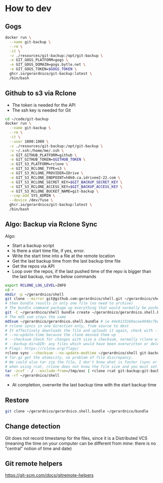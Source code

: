 # How to dev



## Gogs

```bash
docker run \
  --name git-backup \
  --rm \
  -it \
  -v ./resources/git-backup:/opt/git-backup \
  -e GIT_GOGS_PLATFORM=gogs \
  -e GIT_GOGS_DOMAIN=gogs.bytle.net \
  -e GIT_GOGS_TOKEN=$GOGS_TOKEN \
  ghcr.io/gerardnico/git-backup:latest \
  /bin/bash
```

## Github to s3 via Rclone

* The token is needed for the API
* The ssh key is needed for Git

```bash
cd ~/code/git-backup
docker run \
  --name git-backup \
  --rm \
  -it \
  --user 1000:1000 \
  -v ./resources/git-backup:/opt/git-backup \
  -v ~/.ssh:/home/me/.ssh \
  -e GIT_GITHUB_PLATFORM=github \
  -e GIT_GITHUB_TOKEN=$GITHUB_TOKEN \
  -e GIT_S3_PLATFORM=rclone \
  -e GIT_S3_RCLONE_TYPE=s3 \
  -e GIT_S3_RCLONE_PROVIDER=IDrive \
  -e GIT_S3_RCLONE_ENDPOINT=h0k0.ca.idrivee2-22.com \
  -e GIT_S3_RCLONE_SECRET_KEY=$GIT_BACKUP_SECRET_KEY \
  -e GIT_S3_RCLONE_ACCESS_KEY=$GIT_BACKUP_ACCESS_KEY \
  -e GIT_S3_RCLONE_BUCKET_NAME=git-backup \
  --cap-add SYS_ADMIN \
  --device /dev/fuse \
  ghcr.io/gerardnico/git-backup:latest \
  /bin/bash
```




## Algo: Backup via Rclone Sync

Algo:
* Start a backup script
* Is there a start time file, if yes, error.
* Write the start time into a file at the remote location
* Get the last backup time from the last backup time file
* Get the repos via API
* Loop over the repos, if the last pushed time of the repo is bigger than the last backup, run the below commands
```bash
export RCLONE_LOG_LEVEL=INFO
cd ~
mkdir -p ~/gerardnico/shell
git clone --mirror git@github.com:gerardnico/shell.git ~/gerardnico/shell
# then bundle results in only one file (no need to archive)
# The bundle command package up everything that would normally be pushed over the wire with a git push
git -C ~/gerardnico/shell bundle create ~/gerardnico/gerardnico.shell.bundle --all
# The md5 sum stays the same
md5sum ~/gerardnico/gerardnico.shell.bundle # ie 44e9133160acee494bc7bdccd30441dd
# rclone syncs in one direction only, from source to dest
# It effectively downloads the file and uploads it again, check with --interactive
# --no-update-time because the clone messed them up
# --checksum Check for changes with size & checksum, normally rclone will look at modification time and size of files to see if they are equal. 
# --backup-dir=DIR: any files which would have been overwritten or deleted are moved in their original hierarchy into this directory
# Flags: https://rclone.org/flags/
rclone sync --checksum --no-update-modtime ~/gerardnico/shell git-backup:git-backup/gerardnico/shell
# Tar.gz get the atomicity, no problem of file discrepancy.
# We could also tar zip the file, I don't know what is faster (sync or tar zip)
# when using rcat, rclone does not know the file size and you must set the correct value.
tar -zcvf - / --exclude-from=/tmp/exc | rclone rcat git-backup:git-backup/data_date "+%Y-%m-%d_%H:%M:%S".tar.gz -v
rm -rf ~/gerardnico/shell
```
* At completion, overwrite the last backup time with the start backup time 

## Restore

```bash
git clone ~/gerardnico/gerardnico.shell.bundle ~/gerardnico/bundle
```
## Change detection

Git does not record timestamp for the files, since it is a Distributed VCS 
(meaning the time on your computer can be different from mine: there is no "central" notion of time and date)

## Git remote helpers

https://git-scm.com/docs/gitremote-helpers